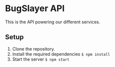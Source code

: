 # BugSlayer API

This is the API powering our different services.

## Setup

1. Clone the repository.
2. Install the required dependencies `$ npm install`
3. Start the server `$ npm start`

